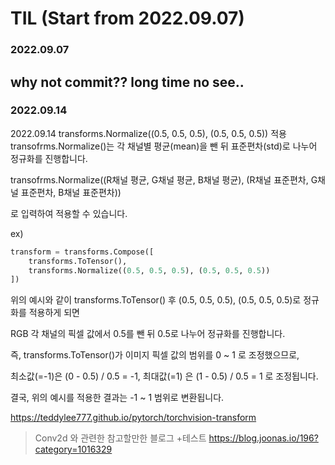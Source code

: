 # TIL (Start from 2022.09.07)

### 2022.09.07

why not commit?? long time no see..
----------------

### 2022.09.14
 2022.09.14
transforms.Normalize((0.5, 0.5, 0.5), (0.5, 0.5, 0.5)) 적용
transofrms.Normalize()는 각 채널별 평균(mean)을 뺀 뒤 표준편차(std)로 나누어 정규화를 진행합니다.

transofrms.Normalize((R채널 평균, G채널 평균, B채널 평균), (R채널 표준편차, G채널 표준편차, B채널 표준편차))

로 입력하여 적용할 수 있습니다.

ex)
```python
transform = transforms.Compose([
    transforms.ToTensor(),
    transforms.Normalize((0.5, 0.5, 0.5), (0.5, 0.5, 0.5))
])
```

위의 예시와 같이 transforms.ToTensor() 후 (0.5, 0.5, 0.5), (0.5, 0.5, 0.5)로 정규화를 적용하게 되면

RGB 각 채널의 픽셀 값에서 0.5를 뺀 뒤 0.5로 나누어 정규화를 진행합니다.

즉, transforms.ToTensor()가 이미지 픽셀 값의 범위를 0 ~ 1 로 조정했으므로,

최소값(=-1)은 (0 - 0.5) / 0.5 = -1, 최대값(=1) 은 (1 - 0.5) / 0.5 = 1 로 조정됩니다.

결국, 위의 예시를 적용한 결과는 -1 ~ 1 범위로 변환됩니다.

https://teddylee777.github.io/pytorch/torchvision-transform

>Conv2d 와 관련한 참고할만한 블로그
+테스트
https://blog.joonas.io/196?category=1016329



